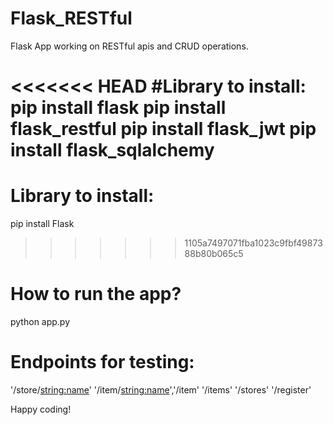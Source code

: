 # Flask_RESTful
Flask App working on RESTful apis and CRUD operations.

<<<<<<< HEAD
#Library to install:
pip install flask
pip install flask_restful
pip install flask_jwt
pip install flask_sqlalchemy
=======
# Library to install:
pip install Flask
>>>>>>> 1105a7497071fba1023c9fbf4987388b80b065c5

# How to run the app?
python app.py

# Endpoints for testing:
'/store/<string:name>'
'/item/<string:name>','/item'
'/items'
'/stores'
'/register'


Happy coding!

